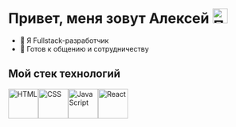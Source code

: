 # Привет, меня зовут Алексей <image src="https://user-images.githubusercontent.com/42378118/110234147-e3259600-7f4e-11eb-95be-0c4047144dea.gif" alt="Привет" height="30px">

- 🚀 Я Fullstack-разработчик
- 👋 Готов к общению и сотрудничеству

## Мой стек технологий
<image src="https://raw.githubusercontent.com/devicons/devicon/master/icons/html5/html5-original-wordmark.svg" alt="HTML" height="60px"><image src="https://raw.githubusercontent.com/devicons/devicon/master/icons/css3/css3-original-wordmark.svg" alt="CSS" height="60px"><image src="https://raw.githubusercontent.com/devicons/devicon/master/icons/javascript/javascript-original.svg" alt="JavaScript" height="60px"><image src="https://raw.githubusercontent.com/devicons/devicon/master/icons/react/react-original-wordmark.svg" alt="React" height="60px">
